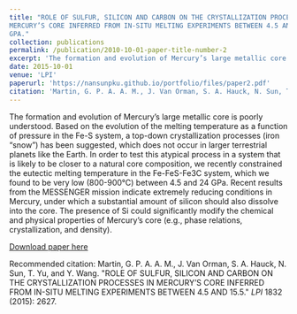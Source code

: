 ```yaml
---
title: "ROLE OF SULFUR, SILICON AND CARBON ON THE CRYSTALLIZATION PROCESSES IN
MERCURY’S CORE INFERRED FROM IN-SITU MELTING EXPERIMENTS BETWEEN 4.5 AND 15.5
GPA."
collection: publications
permalink: /publication/2010-10-01-paper-title-number-2
excerpt: 'The formation and evolution of Mercury’s large metallic core is poorly understood. Based on the evolution of the melting temperature as a function of pressure in the Fe-S system, a top-down crystallization processes (iron “snow”) has been suggested, which does not occur in larger terrestrial planets like the Earth. In order to test this atypical process in a system that is likely to be closer to a natural core composition, we recently constrained the eutectic melting temperature in the Fe-FeS-Fe3C system, which we found to be very low (800-900°C) between 4.5 and 24 GPa. Recent results from the MESSENGER mission indicate extremely reducing conditions in Mercury, under which a substantial amount of silicon should also dissolve into the core. The presence of Si could significantly modify the chemical and physical properties of Mercury’s core (e.g., phase relations, crystallization, and density)'
date: 2015-10-01
venue: 'LPI'
paperurl: 'https://nansunpku.github.io/portfolio/files/paper2.pdf'
citation: 'Martin, G. P. A. A. M., J. Van Orman, S. A. Hauck, N. Sun, T. Yu, and Y. Wang. "ROLE OF SULFUR, SILICON AND CARBON ON THE CRYSTALLIZATION PROCESSES IN MERCURY’S CORE INFERRED FROM IN-SITU MELTING EXPERIMENTS BETWEEN 4.5 AND 15.5." <i>LPI</i> 1832 (2015): 2627.'
---
```

The formation and evolution of Mercury’s large metallic core is poorly understood. Based on the evolution of the melting temperature as a function of pressure in the Fe-S system, a top-down crystallization processes (iron “snow”) has been suggested, which does not occur in larger terrestrial planets like the Earth. In order to test this atypical process in a system that is likely to be closer to a natural core composition, we recently constrained the eutectic melting temperature in the Fe-FeS-Fe3C system, which we found to be very low (800-900°C) between 4.5 and 24 GPa. Recent results from the MESSENGER mission indicate extremely reducing conditions in Mercury, under which a substantial amount of silicon should also dissolve into the core. The presence of Si could significantly modify the chemical and physical properties of Mercury’s core (e.g., phase relations, crystallization, and density).

[Download paper here](https://nansunpku.github.io/portfolio/files/paper2.pdf)

Recommended citation: Martin, G. P. A. A. M., J. Van Orman, S. A. Hauck, N. Sun, T. Yu, and Y. Wang. "ROLE OF SULFUR, SILICON AND CARBON ON THE CRYSTALLIZATION PROCESSES IN MERCURY’S CORE INFERRED FROM IN-SITU MELTING EXPERIMENTS BETWEEN 4.5 AND 15.5." <i>LPI</i> 1832 (2015): 2627.